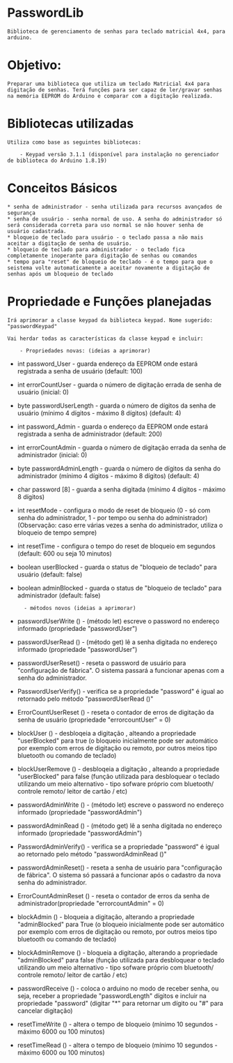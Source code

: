 # PasswordLib
	Biblioteca de gerenciamento de senhas para teclado matricial 4x4, para arduino.
# Objetivo: 
	Preparar uma biblioteca que utiliza um teclado Matricial 4x4 para digitação de senhas. Terá funções para ser capaz de ler/gravar senhas na memória EEPROM do Arduino e comparar com a digitação realizada.
# Bibliotecas utilizadas
	Utiliza como base as seguintes bibliotecas:

		- Keypad versão 3.1.1 (disponível para instalação no gerenciador de biblioteca do Arduino 1.8.19)


# Conceitos Básicos
	* senha de administrador - senha utilizada para recursos avançados de segurança
	* senha de usuário - senha normal de uso. A senha do administrador só será considerada correta para uso normal se não houver senha de usuário cadastrada.
	* bloqueio de teclado para usuário - o teclado passa a não mais aceitar a digitação de senha de usuário.
	* bloqueio de teclado para administrador - o teclado fica completamente inoperante para digitação de senhas ou comandos
	* tempo para "reset" de bloqueio de teclado - é o tempo para que o seistema volte automaticamente a aceitar novamente a digitação de senhas após um bloqueio de teclado


# Propriedade e Funções planejadas
    Irá aprimorar a classe keypad da biblioteca keypad. Nome sugerido: "passwordKeypad" 

	Vai herdar todas as características da classe keypad e incluir:

		- Propriedades novas: (ideias a aprimorar)
* int password_User - guarda endereço da EEPROM onde estará registrada a senha de usuário (default: 100)
* int errorCountUser - guarda o número de digitação errada de senha de usuário (inicial: 0)
* byte passwordUserLength - guarda o número de dígitos da senha de usuário (mínimo 4 dígitos - máximo 8 dígitos) (default: 4)

* int password_Admin - guarda o endereço da EEPROM onde estará registrada a senha de administrador (default: 200)
* int errorCountAdmin - guarda o número de digitação errada da senha de administrador (inicial: 0)
* byte passwordAdminLength - guarda o número de dígitos da senha do administrador (mínimo 4 dígitos - máximo 8 dígitos) (default: 4)

* char password [8] - guarda a senha digitada (mínimo 4 dígitos - máximo 8 dígitos)
* int resetMode - configura o modo de reset de bloqueio (0 - só com senha do administrador, 1 - por tempo ou senha do administrador) (Observação: caso erre várias vezes a senha do administrador, utiliza o bloqueio de tempo sempre)
* int resetTime - configura o tempo do reset de bloqueio em segundos (default: 600 ou seja 10 minutos)
* boolean userBlocked - guarda o status de "bloqueio de teclado" para usuário (default: false)
* boolean adminBlocked - guarda o status de "bloqueio de teclado" para administrador (default: false)

		- métodos novos (ideias a aprimorar)
* passwordUserWrite () - (método let) escreve o password no endereço informado (propriedade "passwordUser") 
* passwordUserRead () - (método get) lê a senha digitada no endereço informado (propriedade "passwordUser")
* passwordUserReset() - reseta o password de usuário para "configuração de fábrica". O sistema passará a funcionar apenas com a senha do administrador. 
* PasswordUserVerify() - verifica se a propriedade "password" é igual ao retornado pelo método "passwordUserRead ()"  
* ErrorCountUserReset () - reseta o contador de erros de digitação da senha de usuário (propriedade "errorcountUser" = 0)
* blockUser () - desbloqeia a digitação , alteando a propriedade "userBlocked" para true (o bloqueio inicialmente pode ser automático por exemplo com erros de digitação ou remoto, por outros meios tipo bluetooth ou comando de teclado) 
* blockUserRemove () - desbloqeia a digitação , alteando a propriedade "userBlocked" para false (função utilizada para desbloquear o teclado utilizando um meio alternativo - tipo sofware próprio com bluetooth/ controle remoto/ leitor de cartão / etc) 

* passwordAdminWrite () - (método let) escreve o password no endereço informado (propriedade "passwordAdmin") 
* passwordAdminRead () - (método get) lê a senha digitada no endereço informado (propriedade "passwordAdmin")
* PasswordAdminVerify() - verifica se a propriedade "password" é igual ao retornado pelo método "passwordAdminRead ()"  
* passwordAdminReset() - reseta a senha de usuário para "configuração de fábrica". O sistema só passará a funcionar após o cadastro da nova senha do administrador.
* ErrorCountAdminReset () - reseta o contador de erros da senha de administrador(propriedade "errorcountAdmin" = 0)
* blockAdmin () - bloqueia a digitação, alterando a propriedade "adminBlocked" para True (o bloqueio inicialmente pode ser automático por exemplo com erros de digitação ou remoto, por outros meios tipo bluetooth ou comando de teclado) 
* blockAdminRemove () - bloqueia a digitação, alterando a propriedade "adminBlocked" para false (função utilizada para desbloquear o teclado utilizando um meio alternativo - tipo sofware próprio com bluetooth/ controle remoto/ leitor de cartão / etc) 

* passwordReceive () - coloca o arduino no modo de receber senha, ou seja, receber a propriedade "passwordLength" dígitos e incluir na propriedade "password" (digitar "*" para retornar um dígito ou "#" para cancelar digitação)

* resetTimeWrite () - altera o tempo de bloqueio (mínimo 10 segundos - máximo 6000 ou 100 minutos) 
* resetTimeRead () - altera o tempo de bloqueio (mínimo 10 segundos - máximo 6000 ou 100 minutos)
